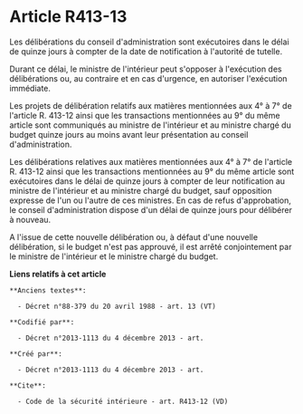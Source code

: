 # Article R413-13

Les délibérations du conseil d'administration sont exécutoires dans le délai de quinze jours à compter de la date de
notification à l'autorité de tutelle. 

Durant ce délai, le ministre de l'intérieur peut s'opposer à l'exécution des délibérations ou, au contraire et en cas
d'urgence, en autoriser l'exécution immédiate. 

Les projets de délibération relatifs aux matières mentionnées aux 4° à 7° de l'article R. 413-12 ainsi que les transactions
mentionnées au 9° du même article sont communiqués au ministre de l'intérieur et au ministre chargé du budget quinze jours au
moins avant leur présentation au conseil d'administration. 

Les délibérations relatives aux matières mentionnées aux 4° à 7° de l'article R. 413-12 ainsi que les transactions
mentionnées au 9° du même article sont exécutoires dans le délai de quinze jours à compter de leur notification au ministre
de l'intérieur et au ministre chargé du budget, sauf opposition expresse de l'un ou l'autre de ces ministres. En cas de refus
d'approbation, le conseil d'administration dispose d'un délai de quinze jours pour délibérer à nouveau. 

A l'issue de cette nouvelle délibération ou, à défaut d'une nouvelle délibération, si le budget n'est pas approuvé, il est
arrêté conjointement par le ministre de l'intérieur et le ministre chargé du budget.

**Liens relatifs à cet article**

	**Anciens textes**:

	  - Décret n°88-379 du 20 avril 1988 - art. 13 (VT)

	**Codifié par**:

	  - Décret n°2013-1113 du 4 décembre 2013 - art.

	**Créé par**:

	  - Décret n°2013-1113 du 4 décembre 2013 - art.

	**Cite**:

	  - Code de la sécurité intérieure - art. R413-12 (VD)
